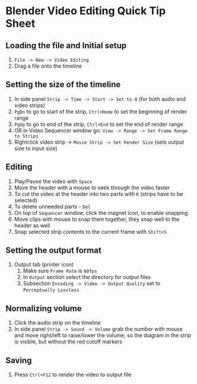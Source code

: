 # Blender Video Editing Quick Tip Sheet

## Loading the file and Initial setup
1. `File -> New -> Video Editing`
1. Drag a file onto the timeline

## Setting the size of the timeline
1. In side panel `Strip -> Time -> Start -> Set to 0` (for both audio and video strips)
1. `PgDn` to go to start of the strip, `Ctrl+Home` to set the beginning of render range
1. `PgUp` to go to end of the strip, `Ctrl+End` to set the end of render range
1. OR in Video Sequencer window go: `View -> Range -> Set Frame Range to Strips`
1. Rightclick video strip -> `Movie Strip -> Set Render Size` (sets output size to input size)

## Editing
1. Play/Pause the video with `Space`
1. Move the header with a mouse to seek through the video faster
1. To cut the video at the header into two parts with `K` (strips have to be selected)
1. To delete unneeded parts - `Del`
1. On top of `Sequencer` window, click the magnet icon, to enable snapping
1. Move clips with mouse to snap them together, they snap well to the header as well
1. Snap selected strip contents to the current frame with `Shift+S`


## Setting the output format
1. Output tab (printer icon) 
    1. Make sure `Frame Rate` is `60fps`
    1. In `Output` section select the directory for output files
    1. Subsection `Encoding -> Video -> Output Quality` set to `Perceptually Lossless`

## Normalizing volume
1. Click the audio strip on the timeline
1. In side panel `Strip -> Sound -> Volume` grab the number with mouse and move right/left to raise/lower the volume, so the diagram in the strip is visible, but without the red cutoff markers

## Saving 
1. Press `Ctrl+F12` to render the video to output file
